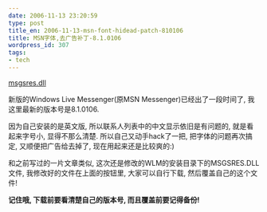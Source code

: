 ```yaml
---
date: 2006-11-13 23:20:59
type: post
title_en: 2006-11-13-msn-font-hidead-patch-810106
title: MSN字体,去广告补丁-8.1.0106
wordpress_id: 307
tags:
- tech
---
```


[msgsres.dll](http://www.box.net/public/tb1jeq81sk)

新版的Windows Live Messenger(原MSN Messenger)已经出了一段时间了, 我这里最新的版本号是8.1.0106.

因为自己安装的是英文版, 所以联系人列表中的中文显示依旧是有问题的, 就是看起来字号小, 显得不那么清楚. 所以自己又动手hack了一把, 把字体的问题再次搞定, 又顺便把广告给去掉了, 现在用起来还是比较爽的:)

和之前写过的一片文章类似, 这次还是修改的WLM的安装目录下的MSGSRES.DLL文件, 我修改好的文件在上面的按钮里, 大家可以自行下载, 然后覆盖自己的这个文件!

**记住哦, 下载前要看清楚自己的版本号, 而且覆盖前要记得备份!**
